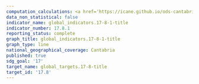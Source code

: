 ```yaml
---
computation_calculations: <a href='https://icane.github.io/ods-cantabria/assets/pdf/17.8.1.1.pdf' target='_blank'>Proporción de personas entre 16 y 74 años que han utilizado Internet en los últimos tres meses</a>
data_non_statistical: false
indicator_name: global_indicators.17-8-1-title
indicator_number: 17.8.1
reporting_status: complete
graph_title: global_indicators.17-8-1-title
graph_type: line
national_geographical_coverage: Cantabria
published: true
sdg_goal: '17'
target_name: global_targets.17-8-title
target_id: '17.8'
---
```

